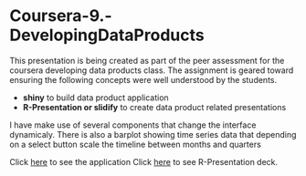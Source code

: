 # Coursera-9.-DevelopingDataProducts
This presentation is being created as part of the peer assessment for the coursera developing data products class. The assignment is geared toward ensuring the following concepts were well understood by the students.
- **shiny** to build data product application
- **R-Presentation or slidify** to create data product related presentations

I have make use of several components that change the interface dynamicaly. There is also a barplot showing time series data that depending on a select button scale the timeline between months and quarters

Click [here](https://mahdsip.shinyapps.io/Shinny/) to see the application
Click [here](http://rpubs.com/mahdsip/413135) to see R-Presentation deck.


